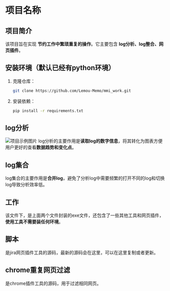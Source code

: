 # 项目名称

## 项目简介
该项目旨在实现 **节约工作中繁琐重复的操作**。它主要包含 **log分析、log整合、网页插件**。

## 安装环境（默认已经有python环境）
1. 克隆仓库：
   ```bash
   git clone https://github.com/Lemou-Memo/mmi_work.git
2. 安装依赖：
   ```bash
   pip install -r requirements.txt
## log分析
  ![项目示例图片](https://ice.frostsky.com/2024/10/21/2b07fa79274c54c3758ebb6a2b61f22a.png)
  log分析的主要作用是**读取log的数字信息**，将其转化为图表方便用户更好的查看**数据趋势和变化点**。
## log集合
  log集合的主要作用是**合并log**，避免了分析log中需要频繁的打开不同的log和切换log导致分析效率低。
## 工作
  该文件下，是上面两个文件封装的exe文件，还包含了一些其他工具和网页插件，**使用工具不需要装任何环境**。
## 脚本
  是jira网页插件工具的源码，最新的源码会在这里，可以在这里复制或者更新。
## chrome重复网页过滤
  是chrome插件工具的源码，用于过滤相同网页。
